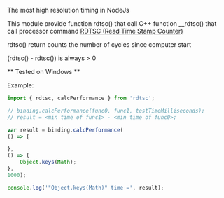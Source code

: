 The most high resolution timing in NodeJs

This module provide function rdtsc() that call C++ function __rdtsc() that call processor command [RDTSC (Read Time Stamp Counter)](https://en.wikipedia.org/wiki/Time_Stamp_Counter)

rdtsc() return counts the number of cycles since computer start

(rdtsc() - rdtsc()) is always > 0

** Tested on Windows **

Example:
```js
import { rdtsc, calcPerformance } from 'rdtsc';

// binding.calcPerformance(func0, func1, testTimeMilliseconds);
// result = <min time of func1> - <min time of func0>;

var result = binding.calcPerformance(
() => {

},
() => {
	Object.keys(Math);
},
1000);

console.log('"Object.keys(Math)" time =', result);
```
